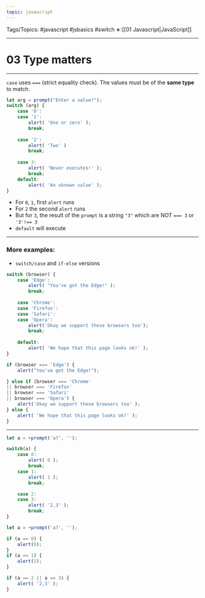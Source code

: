 ```yaml
---
topic: javascript
---
```

Tags/Topics: #javascript #jsbasics #switch 
∗:[[01 Javascript|JavaScript]] 

---
# 03 Type matters

--- 
`case` uses `===` (strict equality check).
The values must be of the __same type__ to match.

```javascript
let arg = prompt("Enter a value?");
switch (arg) {
	case '0':
	case '1':
		alert( 'One or zero' );
		break;
	
	case '2':
		alert( 'Two' )
		break;
	
	case 3:
		alert( 'Never executes!' );
		break;
	default:
		alert( 'An uknown value' );
}
```
- For `0`, `1`, first `alert` runs
- For `2` the second `alert` runs
- But for `3`, the result of the `prompt` is a string `"3"` which are NOT `=== 3` or `'3'!== 3`
- `default` will execute

--- 
### More examples:
- `switch/case` and `if-else` versions
```javascript
switch (browser) {
	case 'Edge':
		alert( "You've got the Edge!" );
		break;
	
	case 'Chrome':
	case 'Firefox':
	case 'Safari':
	case 'Opera':
		alert('Okay we support these browsers too');
		break;
	
	default:
		alert( 'We hope that this page looks ok!' );
}
```
```javascript
if (browser === 'Edge') {
    alert("You've got the Edge!");

} else if (browser === 'Chrome' 
|| browser === 'Firefox' 
|| browser === 'Safari' 
|| browser === 'Opera') {
    alert('Okay we support these browsers too' );
} else {
    alert( 'We hope that this page looks ok!' );
}
```

---

```javascript
let a = +prompt('a?', '');

switch(a) {
    case 0:
        alert( 0 );
        break;
    case 1:
        alert( 1 );
        break;

    case 2:
    case 3:
        alert( '2,3' );
        break;
}
```
```javascript
let a = +prompt('a?', '');

if (a == 0) {
	alert(0);
}
if (a == 1) {
	alert(1);
}

if (a == 2 || a == 3) {
	alert( '2,3' );
}
```
